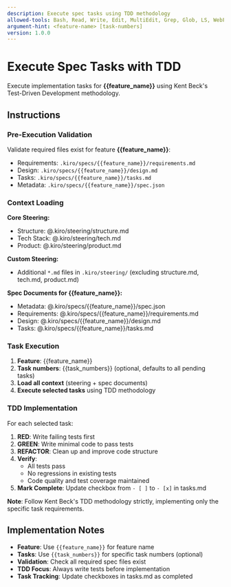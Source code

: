 ```yaml
---
description: Execute spec tasks using TDD methodology
allowed-tools: Bash, Read, Write, Edit, MultiEdit, Grep, Glob, LS, WebFetch, WebSearch
argument-hint: <feature-name> [task-numbers]
version: 1.0.0
---
```


# Execute Spec Tasks with TDD

Execute implementation tasks for **{{feature_name}}** using Kent Beck's Test-Driven Development methodology.

## Instructions

### Pre-Execution Validation
Validate required files exist for feature **{{feature_name}}**:
- Requirements: `.kiro/specs/{{feature_name}}/requirements.md`
- Design: `.kiro/specs/{{feature_name}}/design.md`  
- Tasks: `.kiro/specs/{{feature_name}}/tasks.md`
- Metadata: `.kiro/specs/{{feature_name}}/spec.json`

### Context Loading

**Core Steering:**
- Structure: @.kiro/steering/structure.md
- Tech Stack: @.kiro/steering/tech.md  
- Product: @.kiro/steering/product.md

**Custom Steering:**
- Additional `*.md` files in `.kiro/steering/` (excluding structure.md, tech.md, product.md)

**Spec Documents for {{feature_name}}:**
- Metadata: @.kiro/specs/{{feature_name}}/spec.json
- Requirements: @.kiro/specs/{{feature_name}}/requirements.md
- Design: @.kiro/specs/{{feature_name}}/design.md
- Tasks: @.kiro/specs/{{feature_name}}/tasks.md

### Task Execution
1. **Feature**: {{feature_name}}  
2. **Task numbers**: {{task_numbers}} (optional, defaults to all pending tasks)
3. **Load all context** (steering + spec documents)
4. **Execute selected tasks** using TDD methodology

### TDD Implementation
For each selected task:

1. **RED**: Write failing tests first
2. **GREEN**: Write minimal code to pass tests  
3. **REFACTOR**: Clean up and improve code structure
4. **Verify**: 
   - All tests pass
   - No regressions in existing tests
   - Code quality and test coverage maintained
5. **Mark Complete**: Update checkbox from `- [ ]` to `- [x]` in tasks.md

**Note**: Follow Kent Beck's TDD methodology strictly, implementing only the specific task requirements.

## Implementation Notes

- **Feature**: Use `{{feature_name}}` for feature name
- **Tasks**: Use `{{task_numbers}}` for specific task numbers (optional)
- **Validation**: Check all required spec files exist
- **TDD Focus**: Always write tests before implementation
- **Task Tracking**: Update checkboxes in tasks.md as completed
